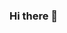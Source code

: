 ### Hi there 👋

<!--
**beatrisborisova/beatrisborisova** is a ✨ _special_ ✨ repository because its `README.md` (this file) appears on your GitHub profile.


- 🔭 I’m currently working on a React.js application.
- 🌱 I’m currently learning React.js and Tailwind.
- 📫 How to reach me: [LinkedIn](https://www.linkedin.com/in/beatris-borisova-8656b3177/)
